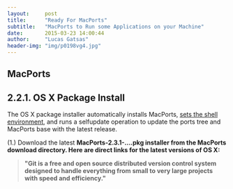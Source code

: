 ```yaml
---
layout:     post
title:      "Ready For MacPorts"
subtitle:   "MacPorts to Run some Applications on your Machine"
date:       2015-03-23 14:00:44
author:     "Lucas Gatsas"
header-img: "img/p0198vg4.jpg"
---
```

<h2 class="section-heading"><strong>MacPorts</strong> </h2>

<h2 class="section-heading">2.2.1. OS X Package Install</h2>




The OS X package installer automatically installs MacPorts, [ sets the shell environment](https://guide.macports.org/chunked/installing.shell.html), and runs a selfupdate operation to update the ports tree and MacPorts base with the latest release.


(1.) Download the latest <strong>MacPorts-2.3.1-....pkg installer from the MacPorts download directory. Here are direct links for the latest versions of OS X:





<blockquote>
	"Git is a free and open source distributed version control system designed to handle everything from small to very large projects with speed and efficiency."
</blockquote>